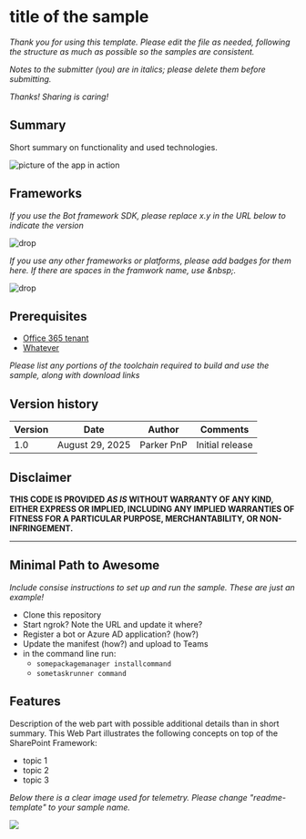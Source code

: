 # title of the sample

_Thank you for using this template. Please edit the file as needed, following the structure as much as possible so the samples are consistent._

_Notes to the submitter (you) are in italics; please delete them before submitting._

_Thanks! Sharing is caring!_

## Summary

Short summary on functionality and used technologies.

![picture of the app in action](#)

## Frameworks

_If you use the Bot framework SDK, please replace x.y in the URL below to indicate the version_

![drop](https://img.shields.io/badge/Bot&nbsp;Framework-x.y-green.svg)

_If you use any other frameworks or platforms, please add badges for them here. If there are spaces in the framwork name, use &amp;nbsp;._

![drop](https://img.shields.io/badge/.NET&nbsp;Core-x.y-green.svg)

## Prerequisites

* [Office 365 tenant](https://dev.office.com/sharepoint/docs/spfx/set-up-your-development-environment)
* [Whatever](#)

_Please list any portions of the toolchain required to build and use the sample, along with download links_

## Version history

Version|Date|Author|Comments
-------|----|----|--------
1.0|August 29, 2025|Parker PnP|Initial release

## Disclaimer

**THIS CODE IS PROVIDED *AS IS* WITHOUT WARRANTY OF ANY KIND, EITHER EXPRESS OR IMPLIED, INCLUDING ANY IMPLIED WARRANTIES OF FITNESS FOR A PARTICULAR PURPOSE, MERCHANTABILITY, OR NON-INFRINGEMENT.**

---

## Minimal Path to Awesome

_Include consise instructions to set up and run the sample. These are just an example!_

* Clone this repository
* Start ngrok? Note the URL and update it where?
* Register a bot or Azure AD application? (how?)
* Update the manifest (how?) and upload to Teams
* in the command line run:
  * `somepackagemanager installcommand`
  * `sometaskrunner command`

## Features

Description of the web part with possible additional details than in short summary. 
This Web Part illustrates the following concepts on top of the SharePoint Framework:

* topic 1
* topic 2
* topic 3

_Below there is a clear image used for telemetry. Please change "readme-template" to your sample name._

<img src="https://telemetry.sharepointpnp.com/sp-dev-fx-webparts/samples/readme-template" />